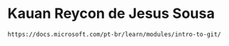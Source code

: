 <h1> Kauan Reycon de Jesus Sousa </h1>

```
https://docs.microsoft.com/pt-br/learn/modules/intro-to-git/
```
